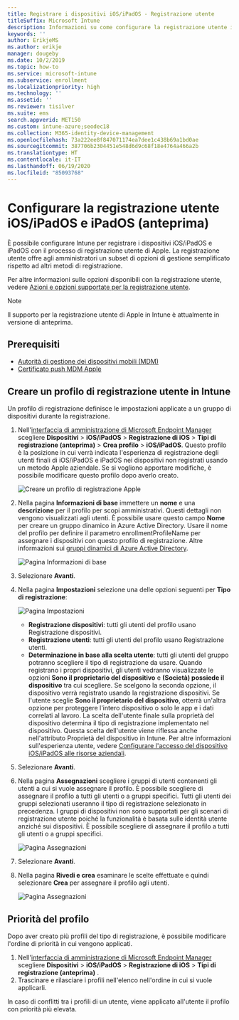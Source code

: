 ```yaml
---
title: Registrare i dispositivi iOS/iPadOS - Registrazione utente
titleSuffix: Microsoft Intune
description: Informazioni su come configurare la registrazione utente iOS/iPadOS e iPadOS.
keywords: ''
author: ErikjeMS
ms.author: erikje
manager: dougeby
ms.date: 10/2/2019
ms.topic: how-to
ms.service: microsoft-intune
ms.subservice: enrollment
ms.localizationpriority: high
ms.technology: ''
ms.assetid: ''
ms.reviewer: tisilver
ms.suite: ems
search.appverid: MET150
ms.custom: intune-azure;seodec18
ms.collection: M365-identity-device-management
ms.openlocfilehash: 73a222ee8f847071174ea7dee1c438b69a1bd0ae
ms.sourcegitcommit: 387706b2304451e548d6d9c68f18e4764a466a2b
ms.translationtype: HT
ms.contentlocale: it-IT
ms.lasthandoff: 06/19/2020
ms.locfileid: "85093768"
---
```

# <a name="set-up-iosipados-and-ipados-user-enrollment-preview"></a>Configurare la registrazione utente iOS/iPadOS e iPadOS (anteprima)

È possibile configurare Intune per registrare i dispositivi iOS/iPadOS e iPadOS con il processo di registrazione utente di Apple. La registrazione utente offre agli amministratori un subset di opzioni di gestione semplificato rispetto ad altri metodi di registrazione.

Per altre informazioni sulle opzioni disponibili con la registrazione utente, vedere [Azioni e opzioni supportate per la registrazione utente](ios-user-enrollment-supported-actions.md).

> [!NOTE]
> Il supporto per la registrazione utente di Apple in Intune è attualmente in versione di anteprima.

## <a name="prerequisites"></a>Prerequisiti
- [Autorità di gestione dei dispositivi mobili (MDM)](../fundamentals/mdm-authority-set.md)
- [Certificato push MDM Apple](apple-mdm-push-certificate-get.md)

## <a name="create-a-user-enrollment-profile-in-intune"></a>Creare un profilo di registrazione utente in Intune

Un profilo di registrazione definisce le impostazioni applicate a un gruppo di dispositivi durante la registrazione. 

1. Nell'[interfaccia di amministrazione di Microsoft Endpoint Manager](https://go.microsoft.com/fwlink/?linkid=2109431) scegliere **Dispositivi** > **iOS/iPadOS** > **Registrazione di iOS** > **Tipi di registrazione (anteprima)**  > **Crea profilo** > **iOS/iPadOS**. Questo profilo è la posizione in cui verrà indicata l'esperienza di registrazione degli utenti finali di iOS/iPadOS e iPadOS nei dispositivi non registrati usando un metodo Apple aziendale. Se si vogliono apportare modifiche, è possibile modificare questo profilo dopo averlo creato.

    ![Creare un profilo di registrazione Apple](./media/ios-user-enrollment/create-profile.png)

2. Nella pagina **Informazioni di base** immettere un **nome** e una **descrizione** per il profilo per scopi amministrativi. Questi dettagli non vengono visualizzati agli utenti. È possibile usare questo campo **Nome** per creare un gruppo dinamico in Azure Active Directory. Usare il nome del profilo per definire il parametro enrollmentProfileName per assegnare i dispositivi con questo profilo di registrazione. Altre informazioni sui [gruppi dinamici di Azure Active Directory](https://docs.microsoft.com/azure/active-directory/active-directory-groups-dynamic-membership-azure-portal#rules-for-devices).

    ![Pagina Informazioni di base](./media/ios-user-enrollment/basics-page.png)

3. Selezionare **Avanti**.

4. Nella pagina **Impostazioni** selezione una delle opzioni seguenti per **Tipo di registrazione**:

    ![Pagina Impostazioni](./media/ios-user-enrollment/settings-page.png)

    - **Registrazione dispositivi**: tutti gli utenti del profilo usano Registrazione dispositivi.
    - **Registrazione utenti**: tutti gli utenti del profilo usano Registrazione utenti.
    - **Determinazione in base alla scelta utente**: tutti gli utenti del gruppo potranno scegliere il tipo di registrazione da usare. Quando registrano i propri dispositivi, gli utenti vedranno visualizzate le opzioni **Sono il proprietario del dispositivo** e **(Società) possiede il dispositivo** tra cui scegliere. Se scelgono la seconda opzione, il dispositivo verrà registrato usando la registrazione dispositivi. Se l'utente sceglie **Sono il proprietario del dispositivo**, otterrà un'altra opzione per proteggere l'intero dispositivo o solo le app e i dati correlati al lavoro. La scelta dell'utente finale sulla proprietà del dispositivo determina il tipo di registrazione implementato nel dispositivo. Questa scelta dell'utente viene riflessa anche nell'attributo Proprietà del dispositivo in Intune. Per altre informazioni sull'esperienza utente, vedere [Configurare l'accesso del dispositivo iOS/iPadOS alle risorse aziendali](https://docs.microsoft.com/mem/intune/user-help/enroll-your-device-in-intune-macos-cp).
    
5. Selezionare **Avanti**.

6. Nella pagina **Assegnazioni** scegliere i gruppi di utenti contenenti gli utenti a cui si vuole assegnare il profilo. È possibile scegliere di assegnare il profilo a tutti gli utenti o a gruppi specifici. Tutti gli utenti dei gruppi selezionati useranno il tipo di registrazione selezionato in precedenza. I gruppi di dispositivi non sono supportati per gli scenari di registrazione utente poiché la funzionalità è basata sulle identità utente anziché sui dispositivi. È possibile scegliere di assegnare il profilo a tutti gli utenti o a gruppi specifici.

    ![Pagina Assegnazioni](./media/ios-user-enrollment/assignments-page.png)

7. Selezionare **Avanti**.

8. Nella pagina **Rivedi e crea** esaminare le scelte effettuate e quindi selezionare **Crea** per assegnare il profilo agli utenti.

    ![Pagina Assegnazioni](./media/ios-user-enrollment/assignments-page.png)


## <a name="profile-priority"></a>Priorità del profilo

Dopo aver creato più profili del tipo di registrazione, è possibile modificare l'ordine di priorità in cui vengono applicati.

1. Nell'[interfaccia di amministrazione di Microsoft Endpoint Manager](https://go.microsoft.com/fwlink/?linkid=2109431) scegliere **Dispositivi** > **iOS/iPadOS** > **Registrazione di iOS** > **Tipi di registrazione (anteprima)** .
2. Trascinare e rilasciare i profili nell'elenco nell'ordine in cui si vuole applicarli.

In caso di conflitti tra i profili di un utente, viene applicato all'utente il profilo con priorità più elevata.


